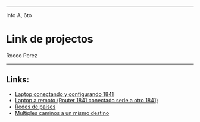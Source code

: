 
---

Info A, 6to

# Link de projectos

Rocco Perez

---

## Links:

- [Laptop conectando y configurando 1841](/carpeta-digital/assets/cisco/laptopConfigurando1841.pkt)
- [Laptop a remoto (Router 1841 conectado serie a otro 1841)](/carpeta-digital/assets/cisco/localARemoto.pkt)
- [Redes de paises](/carpeta-digital/assets/cisco/redesPaises.pkt)
- [Multiples caminos a un mismo destino](/carpeta-digital/assets/cisco/multiplesCaminos.pkt)
